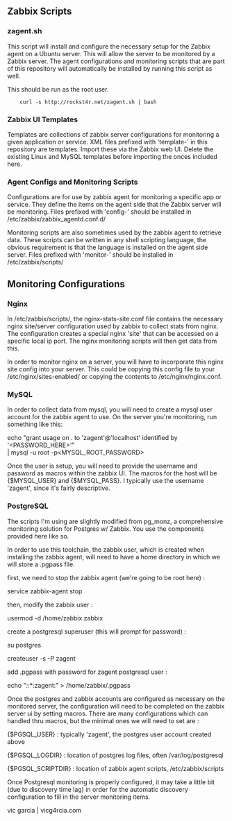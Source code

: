 ## Zabbix Scripts

### zagent.sh

This script will install and configure the necessary setup for the Zabbix
agent on a Ubuntu server.  This will allow the server to be monitored
by a Zabbix server.  The agent configurations and monitoring scripts that
are part of this repository will automatically be installed by running this
script as well.

This should be run as the root user.

```
    curl -s http://rockst4r.net/zagent.sh | bash
```

### Zabbix UI Templates

Templates are collections of zabbix server configurations for monitoring a
given application or service.  XML files prefixed with 'template-' in this
repository are templates.  Import these via the Zabbix web UI.  Delete the
existing Linux and MySQL templates before importing the onces included here.

### Agent Configs and Monitoring Scripts

Configurations are for use by zabbix agent for monitoring a specific app
or service.  They define the items on the agent side that the Zabbix server
will be monitoring.  Files prefixed with 'config-' should be installed in
/etc/zabbix/zabbix_agentd.conf.d/

Monitoring scripts are also sometimes used by the zabbix agent to retrieve
data.  These scripts can be written in any shell scripting language, the
obvious requirement is that the language is installed on the agent side
server.  Files prefixed with 'monitor-' should be installed in
/etc/zabbix/scripts/


## Monitoring Configurations

### Nginx

In /etc/zabbix/scripts/, the nginx-stats-site.conf file contains the necessary
nginx site/server configuration used by zabbix to collect stats from nginx.
The configuration creates a special nginx 'site' that can be accessed on a specific
local ip port.  The nginx monitoring scripts will then get data from this.

In order to monitor nginx on a server, you will have to incorporate this nginx
site config into your server.  This could be copying this config file to your
/etc/nginx/sites-enabled/ or copying the contents to /etc/nginx/nginx.conf.

### MySQL

In order to collect data from mysql, you will need to create a mysql user account
for the zabbix agent to use. On the server you're monitoring, run something like this:  

echo "grant usage on *.* to 'zagent'@'localhost' identified by '<PASSWORD_HERE>'" \
  | mysql -u root -p<MYSQL_ROOT_PASSWORD>

Once the user is setup, you will need to provide the username and password as macros
within the zabbix UI.  The macros for the host will be {$MYSQL_USER} and {$MYSQL_PASS}.
I typically use the username 'zagent', since it's fairly descriptive.

### PostgreSQL

The scripts I'm using are slightly modified from pg_monz, a comprehensive monitoring
solution for Postgres w/ Zabbix.  You use the components provided here like so.

In order to use this toolchain, the zabbix user, which is created when installing 
the zabbix agent, will need to have a home directory in which we will store a 
.pgpass file.

first, we need to stop the zabbix agent (we're going to be root here) :

  service zabbix-agent stop

then, modify the zabbix user :

  usermod -d /home/zabbix zabbix

create a postgresql superuser (this will prompt for password) :

  su postgres

  createuser -s -P zagent 

add .pgpass with password for zagent postgresql user :

  echo "*:*:*:zagent:<password>" > /home/zabbix/.pgpass

Once the postgres and zabbix accounts are configured as necessary on the monitored
server, the configuration will need to be completed on the zabbix server ui by
setting macros.  There are many configurations which can handled thru macros, but
the minimal ones we will need to set are :

{$PGSQL_USER} : typically 'zagent', the postgres user account created above

{$PGSQL_LOGDIR} : location of postgres log files, often /var/log/postgresql

{$PGSQL_SCRIPTDIR} : location of zabbix agent scripts, /etc/zabbix/scripts

Once Postgresql monitoring is properly configured, it may take a little bit (due
to discovery time lag) in order for the automatic discovery configuration to fill
in the server monitoring items.



vic garcia | vicg4rcia.com
